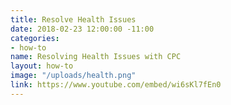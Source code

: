 ```yaml
---
title: Resolve Health Issues
date: 2018-02-23 12:00:00 -11:00
categories:
- how-to
name: Resolving Health Issues with CPC
layout: how-to
image: "/uploads/health.png"
link: https://www.youtube.com/embed/wi6sKl7fEn0
---
```


